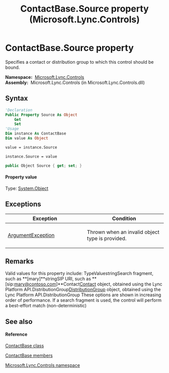 ﻿---
title: ContactBase.Source property  (Microsoft.Lync.Controls)
TOCTitle: 'Source property '
ms:assetid: P:Microsoft.Lync.Controls.ContactBase.Source_DI_3_UC_OCS14MrefLyncWPF
ms:mtpsurl: https://msdn.microsoft.com/en-us/library/microsoft.lync.controls.contactbase.source_di_3_uc_ocs14mreflyncwpf(v=office.15)
ms:contentKeyID: 48595824
ms.date: 07/28/2014
mtps_version: v=office.15
f1_keywords:
- Microsoft.Lync.Controls.ContactBase.Source
dev_langs:
- CSharp
- JScript
- VB
- other
---

# ContactBase.Source property

Specifies a contact or distribution group to which this control should be bound.

**Namespace:**  [Microsoft.Lync.Controls](microsoft-lync-controls-namespace_1.md)  
**Assembly:**  Microsoft.Lync.Controls (in Microsoft.Lync.Controls.dll)

## Syntax

``` vb
'Declaration
Public Property Source As Object
    Get
    Set
'Usage
Dim instance As ContactBase
Dim value As Object

value = instance.Source

instance.Source = value
```

``` csharp
public Object Source { get; set; }
```

#### Property value

Type: [System.Object](http://msdn2.microsoft.com/en-us/library/e5kfa45b)  

## Exceptions

<table>
<colgroup>
<col style="width: 50%" />
<col style="width: 50%" />
</colgroup>
<thead>
<tr class="header">
<th>Exception</th>
<th>Condition</th>
</tr>
</thead>
<tbody>
<tr class="odd">
<td><a href="http://msdn2.microsoft.com/en-us/library/3w1b3114">ArgumentException</a></td>
<td><p>Thrown when an invalid object type is provided.</p></td>
</tr>
</tbody>
</table>


## Remarks

Valid values for this property include: TypeValuestringSearch fragment, such as **\[mary\]**stringSIP URI, such as **\[sip:mary@contoso.com\]**Contact[Contact](contact-class-microsoft-lync-model_2.md) object, obtained using the Lync Platform API.DistributionGroup[DistributionGroup](distributiongroup-class-microsoft-lync-model-group_2.md) object, obtained using the Lync Platform API.DistributionGroup These options are shown in increasing order of performance. If a search fragment is used, the control will perform a best-effort match (non-deterministic)

## See also

#### Reference

[ContactBase class](contactbase-class-microsoft-lync-controls_1.md)

[ContactBase members](contactbase-members-microsoft-lync-controls_1.md)

[Microsoft.Lync.Controls namespace](microsoft-lync-controls-namespace_1.md)


